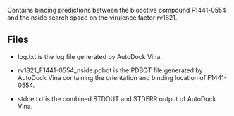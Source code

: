 Contains binding predictions between the bioactive compound F1441-0554 and the nside search space on the virulence factor rv1821.

## Files

- log.txt is the log file generated by AutoDock Vina.

- rv1821_F1441-0554_nside.pdbqt is the PDBQT file generated by AutoDock Vina containing the orientation and binding location of F1441-0554.

- stdoe.txt is the combined STDOUT and STDERR output of AutoDock Vina.

